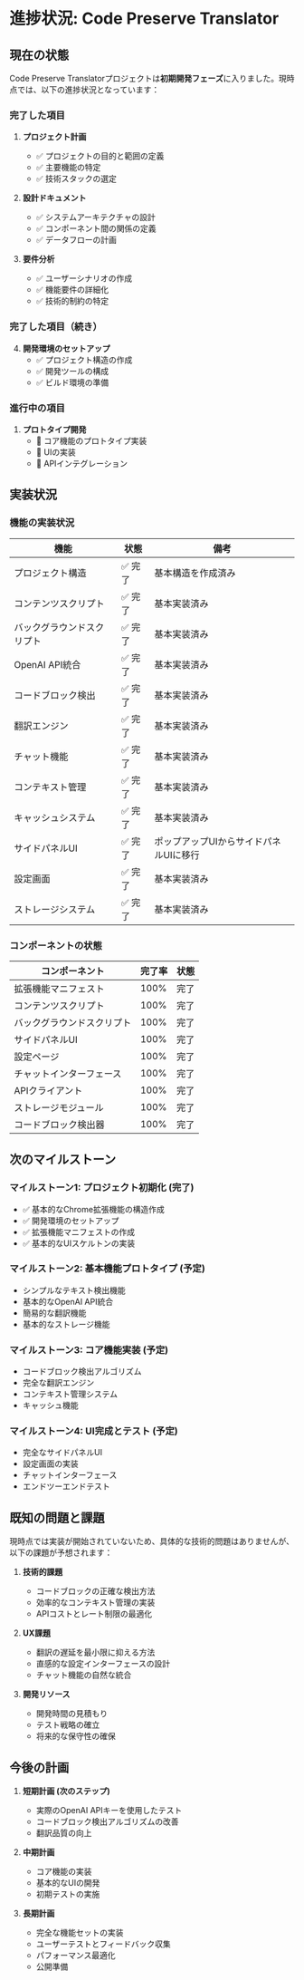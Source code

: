 # 進捗状況: Code Preserve Translator

## 現在の状態

Code Preserve Translatorプロジェクトは**初期開発フェーズ**に入りました。現時点では、以下の進捗状況となっています：

### 完了した項目

1. **プロジェクト計画**
   - ✅ プロジェクトの目的と範囲の定義
   - ✅ 主要機能の特定
   - ✅ 技術スタックの選定

2. **設計ドキュメント**
   - ✅ システムアーキテクチャの設計
   - ✅ コンポーネント間の関係の定義
   - ✅ データフローの計画

3. **要件分析**
   - ✅ ユーザーシナリオの作成
   - ✅ 機能要件の詳細化
   - ✅ 技術的制約の特定

### 完了した項目（続き）

4. **開発環境のセットアップ**
   - ✅ プロジェクト構造の作成
   - ✅ 開発ツールの構成
   - ✅ ビルド環境の準備

### 進行中の項目

1. **プロトタイプ開発**
   - 🔄 コア機能のプロトタイプ実装
   - 🔄 UIの実装
   - 🔄 APIインテグレーション

## 実装状況

### 機能の実装状況

| 機能 | 状態 | 備考 |
|------|------|------|
| プロジェクト構造 | ✅ 完了 | 基本構造を作成済み |
| コンテンツスクリプト | ✅ 完了 | 基本実装済み |
| バックグラウンドスクリプト | ✅ 完了 | 基本実装済み |
| OpenAI API統合 | ✅ 完了 | 基本実装済み |
| コードブロック検出 | ✅ 完了 | 基本実装済み |
| 翻訳エンジン | ✅ 完了 | 基本実装済み |
| チャット機能 | ✅ 完了 | 基本実装済み |
| コンテキスト管理 | ✅ 完了 | 基本実装済み |
| キャッシュシステム | ✅ 完了 | 基本実装済み |
| サイドパネルUI | ✅ 完了 | ポップアップUIからサイドパネルUIに移行 |
| 設定画面 | ✅ 完了 | 基本実装済み |
| ストレージシステム | ✅ 完了 | 基本実装済み |

### コンポーネントの状態

| コンポーネント | 完了率 | 状態 |
|--------------|-------|------|
| 拡張機能マニフェスト | 100% | 完了 |
| コンテンツスクリプト | 100% | 完了 |
| バックグラウンドスクリプト | 100% | 完了 |
| サイドパネルUI | 100% | 完了 |
| 設定ページ | 100% | 完了 |
| チャットインターフェース | 100% | 完了 |
| APIクライアント | 100% | 完了 |
| ストレージモジュール | 100% | 完了 |
| コードブロック検出器 | 100% | 完了 |

## 次のマイルストーン

### マイルストーン1: プロジェクト初期化 (完了)
- ✅ 基本的なChrome拡張機能の構造作成
- ✅ 開発環境のセットアップ
- ✅ 拡張機能マニフェストの作成
- ✅ 基本的なUIスケルトンの実装

### マイルストーン2: 基本機能プロトタイプ (予定)
- シンプルなテキスト検出機能
- 基本的なOpenAI API統合
- 簡易的な翻訳機能
- 基本的なストレージ機能

### マイルストーン3: コア機能実装 (予定)
- コードブロック検出アルゴリズム
- 完全な翻訳エンジン
- コンテキスト管理システム
- キャッシュ機能

### マイルストーン4: UI完成とテスト (予定)
- 完全なサイドパネルUI
- 設定画面の実装
- チャットインターフェース
- エンドツーエンドテスト

## 既知の問題と課題

現時点では実装が開始されていないため、具体的な技術的問題はありませんが、以下の課題が予想されます：

1. **技術的課題**
   - コードブロックの正確な検出方法
   - 効率的なコンテキスト管理の実装
   - APIコストとレート制限の最適化

2. **UX課題**
   - 翻訳の遅延を最小限に抑える方法
   - 直感的な設定インターフェースの設計
   - チャット機能の自然な統合

3. **開発リソース**
   - 開発時間の見積もり
   - テスト戦略の確立
   - 将来的な保守性の確保

## 今後の計画

1. **短期計画 (次のステップ)**
   - 実際のOpenAI APIキーを使用したテスト
   - コードブロック検出アルゴリズムの改善
   - 翻訳品質の向上

2. **中期計画**
   - コア機能の実装
   - 基本的なUIの開発
   - 初期テストの実施

3. **長期計画**
   - 完全な機能セットの実装
   - ユーザーテストとフィードバック収集
   - パフォーマンス最適化
   - 公開準備
